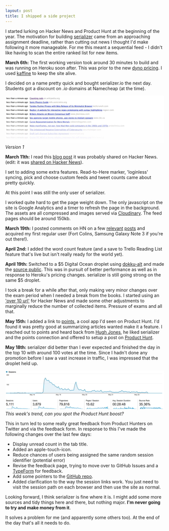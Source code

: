 ```yaml
---
layout: post
title: I shipped a side project
---
```


I started lurking on Hacker News and Product Hunt at the beginning of the year. The motivation for building [serializer](http://www.serializer.io) came from an approaching assignment deadline, rather than cutting out news I thought I'd make following it more manageable. For me this meant a sequential feed - I didn't like having to scan the entire ranked list for new items.

**March 6th:** The first working version took around 30 minutes to build and was running on Heroku soon after. This was prior to the new [dyno pricing](https://www.heroku.com/beta-pricing). I used [kaffine](http://kaffeine.herokuapp.com) to keep the site alive.

I decided on a name pretty quick and bought serializer.io the next day. Students got a discount on *.io* domains at Namecheap (at the time).

![Version 1](/assets/v1.jpg)
*Version 1*

**March 11th:** I read this [blog post](http://www.slashie.org/articles/shipping-side-projects/) it was probably shared on Hacker News. (edit: it was [shared on Hacker News](https://news.ycombinator.com/item?id=9184448)).

I set to adding some extra features. Read-to-Here marker, 'loginless' syncing, pick and choose custom feeds and tweet counts came about pretty quickly.

At this point I was still the only user of serializer.

I worked quite hard to get the page weight down. The only javascript on the site is Google Analytics and a timer to refresh the page in the background. The assets are all compressed and images served via [Cloudinary](https://github.com/cloudinary/cloudinary_gem). The feed pages should be around 150kb.

**March 19th:** I posted comments on HN on a few [relevant](https://news.ycombinator.com/item?id=9206427) [posts](https://news.ycombinator.com/item?id=9282219) and acquired my first regular user (Fort Colins, Samsung Galaxy Note 3 if you're out there!).

**April 2nd:** I added the word count feature (and a save to Trello Reading List feature that's live but isn't really ready for the world yet).

**April 19th:** Switched to a $5 Digital Ocean droplet using [dokku-alt](https://github.com/dokku-alt/dokku-alt) and made the [source public](https://github.com/charlieegan3/serializer). This was in pursuit of better performance as well as in response to Heroku's pricing changes. serializer is still going strong on the same $5 droplet.

I took a break for a while after that, only making very minor changes over the exam period when I needed a break from the books. I started using an ['over 10 url'](https://news.ycombinator.com/over?points=10) for Hacker News and made some other adjustments to marginally reduce the number of collected items. Pressure of exams and all that.

**May 15th:** I added a link to [points](http://pointsapp.co), a cool app I'd seen on Product Hunt. I'd found it was pretty good at summarizing articles wanted make it a feature. I reached out to points and heard back from [Hugh Jones](https://twitter.com/hjonesr), he liked serializer and the points connection and offered to setup a post on [Product Hunt](http://www.producthunt.com/posts/serializer-io).

**May 18th:** serializer did better than I ever expected and finished the day in the top 10 with around 100 votes at the time. Since I hadn't done any promotion before I saw a vast increase in traffic, I was impressed that the droplet held up.

![trend](/assets/trend.jpg)
*This week's trend, can you spot the Product Hunt boost?*

This in turn led to some really great feedback from Product Hunters on Twitter and via the feedback form. In response to this I've made the following changes over the last few days:

* Display unread count in the tab title.
* Added an apple-touch-icon.
* Reduce chances of users being assigned the same random session identifier (potential error)
* Revise the feedback page, trying to move over to GitHub Issues and a [TypeForm](https://charlie43.typeform.com/to/tZWtCn) for feedback.
* Add some pointers to the [GitHub repo](https://github.com/charlieegan3/serializer).
* Added clarification to the way the session links work. You just need to visit the session path on each browser and then use the site as normal.

Looking forward, I think serializer is fine where it is. I might add some more sources and tidy things here and there, but nothing major. **I'm never going to try and make money from it**.

It solves a problem for me (and apparently some others too). At the end of the day that's all it needs to do.
